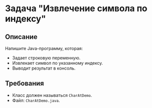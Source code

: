 # Задача "Извлечение символа по индексу"

## Описание

Напишите Java-программу, которая:

- Задает строковую переменную.
- Извлекает символ по указанному индексу.
- Выводит результат в консоль.

## Требования

- Класс должен называться `CharAtDemo`.
- Файл: `CharAtDemo.java`.